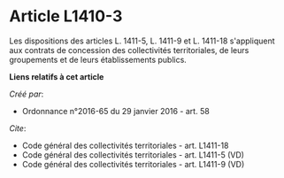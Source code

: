 # Article L1410-3

Les dispositions des articles L. 1411-5, L. 1411-9 et L. 1411-18 s'appliquent aux contrats de concession des collectivités
territoriales, de leurs groupements et de leurs établissements publics.

**Liens relatifs à cet article**

_Créé par_:

  - Ordonnance n°2016-65 du 29 janvier 2016 - art. 58

_Cite_:

  - Code général des collectivités territoriales - art. L1411-18
  - Code général des collectivités territoriales - art. L1411-5 (VD)
  - Code général des collectivités territoriales - art. L1411-9 (VD)
